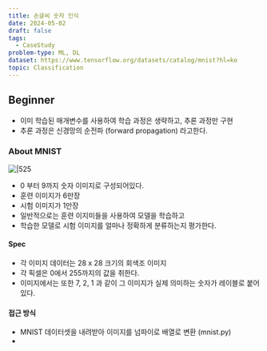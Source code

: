 ```yaml
---
title: 손글씨 숫자 인식
date: 2024-05-02
draft: false
tags:
  - CaseStudy
problem-type: ML, DL
dataset: https://www.tensorflow.org/datasets/catalog/mnist?hl=ko
topic: Classification
---
```

## Beginner
- 이미 학습된 매개변수를 사용하여 학습 과정은 생략하고, 추론 과정만 구현
- 추론 과정은 신경망의 순전파 (forward propagation) 라고한다.

### About MNIST
![|525](https://i.imgur.com/EBTTiGD.png)

- 0 부터 9까지 숫자 이미지로 구성되어있다.
- 훈련 이미지가 6만장
- 시험 이미지가 1만장
- 일반적으로는 훈련 이지미들을 사용하여 모델을 학습하고
- 학습한 모델로 시험 이미지를 얼마나 정확하게 분류하는지 평가한다.

#### Spec
- 각 이미지 데이터는 28 x 28 크기의 회색조 이미지
- 각 픽셀은 0에서 255까지의 값을 취한다.
- 이미지에서는 또한 7, 2, 1 과 같이 그 이미지가 실제 의미하는 숫자가 레이블로 붙어있다.

#### 접근 방식
- MNIST 데이터셋을 내려받아 이미지를 넘파이로 배열로 변환 (mnist.py)
- 